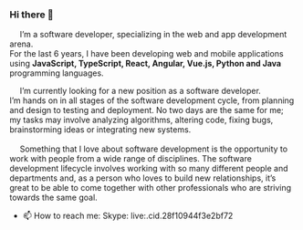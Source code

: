 ### Hi there 👋

&emsp;  I’m a software developer, specializing in the web and app development arena.<br> 
For the last 6 years, I have been developing web and mobile applications using <b>JavaScript, TypeScript, React, Angular, Vue.js, Python and Java</b> programming languages.<br>

&emsp;  I’m currently looking for a new position as a software developer. <br>
I’m hands on in all stages of the software development cycle, from planning and design to testing and deployment. No two days are the same for me; my tasks may involve analyzing algorithms, altering code, fixing bugs, brainstorming ideas or integrating new systems.<br> <br>
&emsp; Something that I love about software development is the opportunity to work with people from a wide range of disciplines. The software development lifecycle involves working with so many different people and departments and, as a person who loves to build new relationships, it’s great to be able to come together with other professionals who are striving towards the same goal.


- 📫 How to reach me: 
Skype: live:.cid.28f10944f3e2bf72
